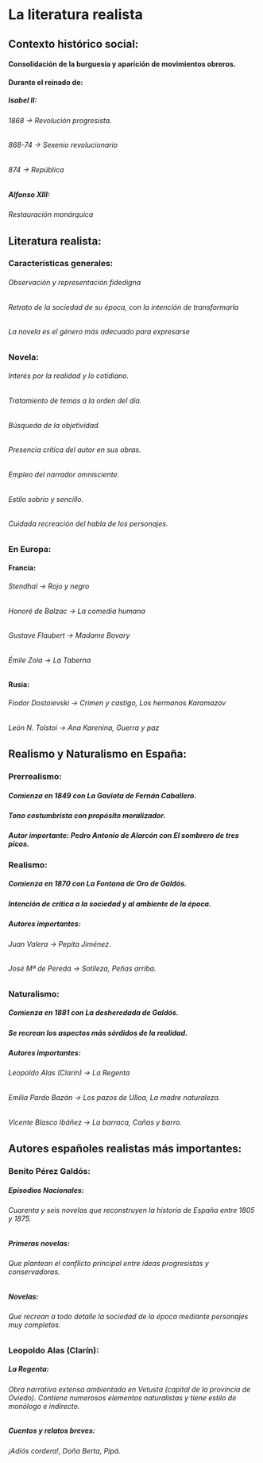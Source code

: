 # La literatura realista
## Contexto histórico social:
#### Consolidación de la burguesía y aparición de movimientos obreros.
#### Durante el reinado de:
##### Isabel II:
###### 1868 → Revolución progresista.
###### 868-74 → Sexenio revolucionario
###### 874 → República
##### Alfonso XIII:
###### Restauración monárquica
## Literatura realista:
### Características generales:
###### Observación y representación fidedigna
###### Retrato de la sociedad de su época, con la intención de transformarla
###### La novela es el género más adecuado para expresarse
### Novela:
###### Interés por la realidad y lo cotidiano.
###### Tratamiento de temas a la orden del día.
###### Búsqueda de la objetividad.
###### Presencia crítica del autor en sus obras.
###### Empleo del narrador omnisciente.
###### Estilo sobrio y sencillo.
###### Cuidada recreación del habla de los personajes.
### En Europa:
#### Francia:
###### Stendhal → Rojo y negro
###### Honoré de Balzac → La comedia humana
###### Gustave Flaubert → Madame Bovary
###### Émile Zola → La Taberna
#### Rusia:
###### Fiodor Dostoievski → Crimen y castigo, Los hermanos Karamazov
###### León N. Tolstoi → Ana Karenina, Guerra y paz
## Realismo y Naturalismo en España:
### Prerrealismo:
##### Comienza en 1849 con La Gaviota de Fernán Caballero.
##### Tono costumbrista con propósito moralizador.
##### Autor importante: Pedro Antonio de Alarcón con El sombrero de tres picos.
### Realismo:
##### Comienza en 1870 con La Fontana de Oro de Galdós.
##### Intención de crítica a la sociedad y al ambiente de la época.
##### Autores importantes:
###### Juan Valera → Pepita Jiménez.
###### José Mª de Pereda → Sotileza, Peñas arriba.
### Naturalismo:
##### Comienza en 1881 con La desheredada de Galdós.
##### Se recrean los aspectos más sórdidos de la realidad.
##### Autores importantes:
###### Leopoldo Alas (Clarín) → La Regenta
###### Emilia Pardo Bazán → Los pazos de Ulloa, La madre naturaleza.
###### Vicente Blasco Ibáñez → La barraca, Cañas y barro.
## Autores españoles realistas más importantes:
### Benito Pérez Galdós:
##### Episodios Nacionales:
###### Cuarenta y seis novelas que reconstruyen la historia de España entre 1805 y 1875.
##### Primeras novelas:
###### Que plantean el conflicto principal entre ideas progresistas y conservadoras.
##### Novelas:
###### Que recrean a todo detalle la sociedad de la época mediante personajes muy completos.
### Leopoldo Alas (Clarín):
##### La Regenta:
###### Obra narrativa extensa ambientada en Vetusta (capital de la provincia de Oviedo). Contiene numerosos elementos naturalistas y tiene estilo de monólogo e indirecto.
##### Cuentos y relatos breves:
###### ¡Adiós cordera!, Doña Berta, Pipá.
